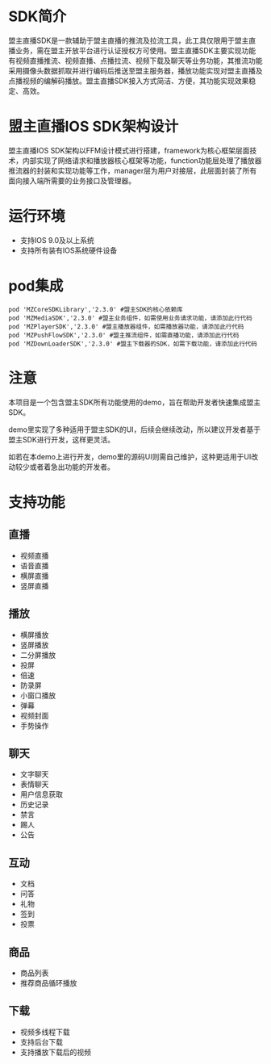 #  SDK简介 
盟主直播SDK是一款辅助于盟主直播的推流及拉流工具，此工具仅限用于盟主直播业务，需在盟主开放平台进行认证授权方可使用。盟主直播SDK主要实现功能有视频直播推流、视频直播、点播拉流、视频下载及聊天等业务功能，其推流功能采用摄像头数据抓取并进行编码后推送至盟主服务器，播放功能实现对盟主直播及点播视频的编解码播放。盟主直播SDK接入方式简洁、方便，其功能实现效果稳定、高效。

#  盟主直播IOS SDK架构设计 
盟主直播IOS SDK架构以FFM设计模式进行搭建，framework为核心框架层面技术，内部实现了网络请求和播放器核心框架等功能，function功能层处理了播放器推流器的封装和实现功能等工作，manager层为用户对接层，此层面封装了所有面向接入端所需要的业务接口及管理器。

#  运行环境
- 支持IOS 9.0及以上系统  
- 支持所有装有IOS系统硬件设备  

# pod集成
```
pod 'MZCoreSDKLibrary','2.3.0' #盟主SDK的核心依赖库
pod 'MZMediaSDK','2.3.0' #盟主业务组件，如需使用业务请求功能，请添加此行代码
pod 'MZPlayerSDK','2.3.0' #盟主播放器组件，如需播放器功能，请添加此行代码
pod 'MZPushFlowSDK','2.3.0' #盟主推流组件，如需直播功能，请添加此行代码
pod 'MZDownLoaderSDK','2.3.0' #盟主下载器的SDK，如需下载功能，请添加此行代码
```

# 注意
本项目是一个包含盟主SDK所有功能使用的demo，旨在帮助开发者快速集成盟主SDK。

demo里实现了多种适用于盟主SDK的UI，后续会继续改动，所以建议开发者基于盟主SDK进行开发，这样更灵活。

如若在本demo上进行开发，demo里的源码UI则需自己维护，这种更适用于UI改动较少或者着急出功能的开发者。

# 支持功能
## 直播
- 视频直播
- 语音直播
- 横屏直播
- 竖屏直播

## 播放
- 横屏播放
- 竖屏播放
- 二分屏播放
- 投屏
- 倍速
- 防录屏
- 小窗口播放
- 弹幕
- 视频封面
- 手势操作

## 聊天
- 文字聊天
- 表情聊天
- 用户信息获取
- 历史记录
- 禁言
- 踢人
- 公告

## 互动
- 文档
- 问答
- 礼物
- 签到
- 投票

## 商品
- 商品列表
- 推荐商品循环播放

## 下载
- 视频多线程下载
- 支持后台下载
- 支持播放下载后的视频

